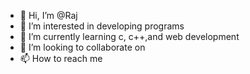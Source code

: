 - 👋 Hi, I’m @Raj
- 👀 I’m interested in developing programs
- 🌱 I’m currently learning c, c++,and web development 
- 💞️ I’m looking to collaborate on
- 📫 How to reach me 

<!---
Raj is a ✨ special ✨ repository because its `README.md` (this file) appears on your GitHub profile.
You can click the Preview link to take a look at your changes.
--->
